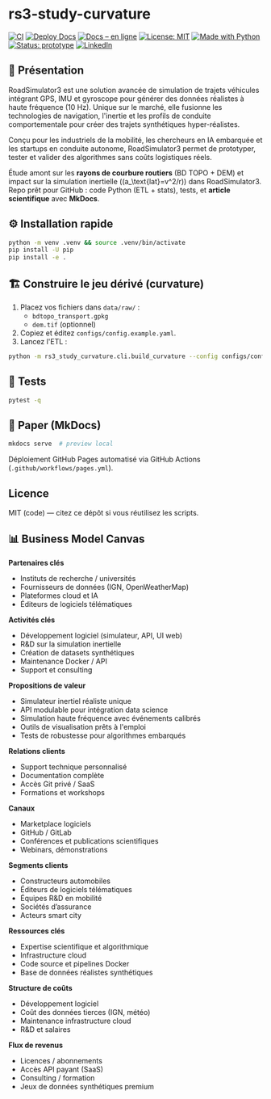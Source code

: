 # rs3-study-curvature

[![CI](https://github.com/SebE585/rs3-study-curvature/actions/workflows/ci.yml/badge.svg)](https://github.com/SebE585/rs3-study-curvature/actions/workflows/ci.yml)
[![Deploy Docs](https://github.com/SebE585/rs3-study-curvature/actions/workflows/pages.yml/badge.svg)](https://github.com/SebE585/rs3-study-curvature/actions/workflows/pages.yml)
[![Docs – en ligne](https://img.shields.io/badge/docs-online-brightgreen)](https://sebe585.github.io/rs3-study-curvature/)
[![License: MIT](https://img.shields.io/badge/License-MIT-green.svg)](LICENSE)
[![Made with Python](https://img.shields.io/badge/Made%20with-Python-blue.svg)](https://www.python.org/)
[![Status: prototype](https://img.shields.io/badge/status-research%20prototype-orange)](#)
[![LinkedIn](https://img.shields.io/badge/LinkedIn-sebastienedet-blue?logo=linkedin)](https://www.linkedin.com/in/sebastienedet/)


## 🚀 Présentation

RoadSimulator3 est une solution avancée de simulation de trajets véhicules intégrant GPS,
IMU et gyroscope pour générer des données réalistes à haute fréquence (10 Hz). Unique
sur le marché, elle fusionne les technologies de navigation, l'inertie et les profils de
conduite comportementale pour créer des trajets synthétiques hyper-réalistes.

Conçu pour les industriels de la mobilité, les chercheurs en IA embarquée et les startups
en conduite autonome, RoadSimulator3 permet de prototyper, tester et valider des
algorithmes sans coûts logistiques réels.

Étude amont sur les **rayons de courbure routiers** (BD TOPO + DEM) et impact sur la simulation inertielle (\(a_\text{lat}=v^2/r\)) dans RoadSimulator3. Repo prêt pour GitHub : code Python (ETL + stats), tests, et **article scientifique** avec **MkDocs**.

## ⚙️ Installation rapide
```bash
python -m venv .venv && source .venv/bin/activate
pip install -U pip
pip install -e .
```

## 🏗️ Construire le jeu dérivé (curvature)
1. Placez vos fichiers dans `data/raw/` :
   - `bdtopo_transport.gpkg`
   - `dem.tif` (optionnel)
2. Copiez et éditez `configs/config.example.yaml`.
3. Lancez l'ETL :
```bash
python -m rs3_study_curvature.cli.build_curvature --config configs/config.yaml
```

## 🧪 Tests
```bash
pytest -q
```

## 📝 Paper (MkDocs)
```bash
mkdocs serve  # preview local
```
Déploiement GitHub Pages automatisé via GitHub Actions (`.github/workflows/pages.yml`).

## Licence
MIT (code) — citez ce dépôt si vous réutilisez les scripts.

## 📊 Business Model Canvas

**Partenaires clés**
- Instituts de recherche / universités
- Fournisseurs de données (IGN, OpenWeatherMap)
- Plateformes cloud et IA
- Éditeurs de logiciels télématiques

**Activités clés**
- Développement logiciel (simulateur, API, UI web)
- R&D sur la simulation inertielle
- Création de datasets synthétiques
- Maintenance Docker / API
- Support et consulting

**Propositions de valeur**
- Simulateur inertiel réaliste unique
- API modulable pour intégration data science
- Simulation haute fréquence avec événements calibrés
- Outils de visualisation prêts à l'emploi
- Tests de robustesse pour algorithmes embarqués

**Relations clients**
- Support technique personnalisé
- Documentation complète
- Accès Git privé / SaaS
- Formations et workshops

**Canaux**
- Marketplace logiciels
- GitHub / GitLab
- Conférences et publications scientifiques
- Webinars, démonstrations

**Segments clients**
- Constructeurs automobiles
- Éditeurs de logiciels télématiques
- Équipes R&D en mobilité
- Sociétés d’assurance
- Acteurs smart city

**Ressources clés**
- Expertise scientifique et algorithmique
- Infrastructure cloud
- Code source et pipelines Docker
- Base de données réalistes synthétiques

**Structure de coûts**
- Développement logiciel
- Coût des données tierces (IGN, météo)
- Maintenance infrastructure cloud
- R&D et salaires

**Flux de revenus**
- Licences / abonnements
- Accès API payant (SaaS)
- Consulting / formation
- Jeux de données synthétiques premium
